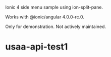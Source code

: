 Ionic 4 side menu sample using ion-split-pane. 

Works with @ionic/angular 4.0.0-rc.0.

Only for demonstration. Not actively maintained.
# usaa-api-test1
